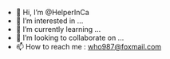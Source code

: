 - 👋 Hi, I’m @HelperInCa
- 👀 I’m interested in ...
- 🌱 I’m currently learning ...
- 💞️ I’m looking to collaborate on ...
- 📫 How to reach me : who987@foxmail.com

<!---
HelperInCa/HelperInCa is a ✨ special ✨ repository because its `README.md` (this file) appears on your GitHub profile.
You can click the Preview link to take a look at your changes.
--->
